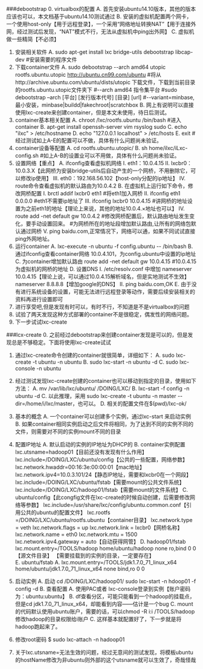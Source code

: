 ###debootstrap 
0. virtualbox的配置
	A. 首先安装ubuntu14.10版本，其他的版本应该也可以，本文档基于ubuntu14.10测试通过
	B. 安装的虚拟机配置两个网卡，一个使用host-only【用于远程登录】，一个采用“网络地址转换NAT”【用于连接外网，经过测试后发现，“NAT”模式不行，无法从虚拟机中ping出外网】
	C. 虚拟机做一些精简【不必须】
1. 安装相关软件
	A. sudo apt-get install lxc bridge-utils debootstrap libcap-dev
		#安装需要的程序文件 
2. 下载container文件
	A. sudo debootstrap --arch amd64 utopic rootfs.ubuntu.utopic http://ubuntu.cn99.com/ubuntu
		#将从http://archive.ubuntu.com/ubuntu/dists/utopic 下载文件，下载到当前目录的rootfs.ubuntu.utopic文件夹下
		#--arch amd64 指令集平台
		#sudo debootstrap –arch [平台] [发行版本代号] [目录] [url]
		#--variant=minbase,最小安装，minbase|buildd|fakechroot|scratchbox
	B. 网上有说明可以直接使用lxc-create来创建container，但是本文未使用，待日后测试。
3. container基本相关配置
	A. chroot /lxc/rootfs.ubuntu /bin/bash
		#进入container
	B. apt-get install openssh-server vim rsyslog sudo
	C. echo "ilxc" > /etc/hostname
	D. echo "127.0.0.1 localhost" > /etc/hosts
	E. exit
		#经过测试如上A-E的配置可以不做，具体有什么问题尚未验证。
4. container设备等配置
	A. cd rootfs.ubuntu.utopic/
	B. sh home/ilxc/iLxc-config.sh
		#如上A-B的设置业可以不用做，具体有什么问题尚未验证。
5. 设置网络【重点】
	A. ifconfig查看虚拟机网络
		I. eth1：10.0.4.15
		II. lxcbr0：10.0.3.X【此网桥为安装bridge-utils后自动产生的一个网桥，不用删除它，可以修改ip使用】
		III. eth0：192.168.56.102【host-only分配的ip地址】
		IV. route命令查看虚拟机的默认路由为10.0.4.2
	B. 在虚拟机上运行如下命令，修改网桥配置
		I. brctl addif lxcbr0 eth1
			#将eth1加入网桥
		II. ifconfig eth1 0.0.0.0
			#eth1不需要ip地址了
		III. ifconfig lxcbr0 10.0.4.15
			#讲网桥的地址设置为之前eth1的地址【理论上来说，其他的地址10.0.4.×地址也可以】
		IV. route add -net default gw 10.0.4.2
			#修改网桥配置后，默认路由地址发生变化，要手动设置回来。
			#为网桥所在的地址段增加默认路由,让所有的网络包默认通过网桥
		V. ping baidu.com,正常情况下，网络可以通，如果不同试试直接ping外网地址。
6. 运行container
	A. lxc-execute -n ubuntu -f config.ubuntu -- /bin/bash
	B. 通过ifconfig查看container网络
		10.0.4.101，为config.ubuntu中设置的ip地址
	C. 为container增加默认路由
		route add  -net default gw 10.0.4.15
			#10.0.4.15为虚拟机的网桥的地址
	D. 设置DNS
		I. /etc/resolv.conf 中增加
			nameserver 10.0.4.15【理论上说，可以通过10.0.4.15解析域名，但是实地测试不生效】
			nameserver 8.8.8.8【增加google的DNS】
		II. ping baidu.com,OK
	E. 由于没有进行系统设备的设置，可能无法进行远程登录等动作，需要后续安装相关的资料再进行设置即可
7. 进行享受吧,但是发现有时可以，有时不行，不知道是不是virtualbox的问题
8. 试验了两天发现这种方式部署的container不是很稳定，偶发性的网络问题。
9. 下一步试试lxc-create


###lcx-create
0. 之前经过debootstrap来创建container发现是可以的，但是发现总是不够稳定。下面将使用lxc-create试试
1. 通过lxc-create命令创建的container就很简单，详细如下：
	A. sudo lxc-create -t ubuntu -n ubuntu
	B. sudo lxc-start -n ubuntu -d
	C. sudo lxc-console -n ubuntu
2. 经过测试发现lxc-create创建的container也可以移动到指定的目录，使用如下方法：
	A. mv  /var/lib/lxc/ubuntu/ /DOING/LXC/
	B. lxc-start -f config -n ubuntu -d
	C. 以此推理，采用 sudo lxc-create -t ubuntu -n master --dir=/home/i/lxc/master，也可以。
	D. 相关的配置文件在$(pwd)/lxc-ok/
3. 基本的概念
	A. 一个container可以创建多个实例，通过lxc-start 来启动实例
	B. 如果container相同实例启动之后文件将相同，为了达到不同的实例不同的文件，则需要对不同的实例mount不同的目录
4. 配置IP地址
	A. 默认启动的实例的IP地址为DHCP的
	B. container实例配置
		lxc.utsname=hadoop01【目前还没有发现有什么作用】
		lxc.include=/DOING/LXC/ubuntu/config【公共的一些配置，网络参数】
		lxc.network.hwaddr=00:16:3e:00:00:01【mac地址】
		lxc.network.ipv4=10.0.3.101/24【静态IP地址，需要和lxcbr0在一个网段】
		lxc.include=/DOING/LXC/ubuntu/fstab【需要mount的公共文件系统】
		lxc.include=/DOING/LXC/hadoop01/fstab【需要mount的文件系统】
	C. ubuntu/config【此congfig文件在lxc-create的时候自动创建，后需要修改网络等参数】
		lxc.include=/usr/share/lxc/config/ubuntu.common.conf【引用公共的ubuntu的配置文件】
		lxc.rootfs =/DOING/LXC/ubuntu/rootfs.ubuntu【container目录】
		lxc.network.type = veth
		lxc.network.flags = up
		lxc.network.link = lxcbr0【网桥名称】
		lxc.network.name = eth0
		lxc.network.mtu = 1500
		lxc.network.ipv4.gateway = auto【自动获得网管】
	D. hadoop01/fstab
		lxc.mount.entry=/TOOLS/hadoop 			home/ubuntu/hadoop 			none 	ro,bind 0 0
		【源文件目录】					【需要挂载到的实例的目录，一定要存在】				
	E. ubuntu/fstab
		A. lxc.mount.entry=/TOOLS/jdk1.7.0_71_linux_x64 home/ubuntu/jdk1.7.0_71_linux_x64   none bind,ro 0 0
		
5. 启动实例
	A. 启动
		cd /DOING/LXC/hadoop01/
		sudo lxc-start -n hdoop01 -f config -d
	B. 查看配置
		A. 使用PAC或者 lxc-console登录到实例【账户密码为：ubuntu:ubuntu】
		B. df查看分区，可能只能看到一个hadoop的挂载点，但是cd jdk1.7.0_71_linux_x64，却能看到内容——估计是一个bug
		C. mount的代码默认使用ubuntu账户，需要的话，可以chmod -R i:i /TOOLS/hadoop修改hadoop的目录权限给i账户
	C. 这样基本就配置好了，下一步就是将hadoop跑起来了。
	 
6. 修改root密码 $ sudo lxc-attach -n hadoop01
7. 关于lxc.utsname=无法生效的问题，经过无意间的测试发现，将模板ubuntu的hostName修改为非ubuntu则外部的这个utsname就可以生效了，奇哉怪哉



